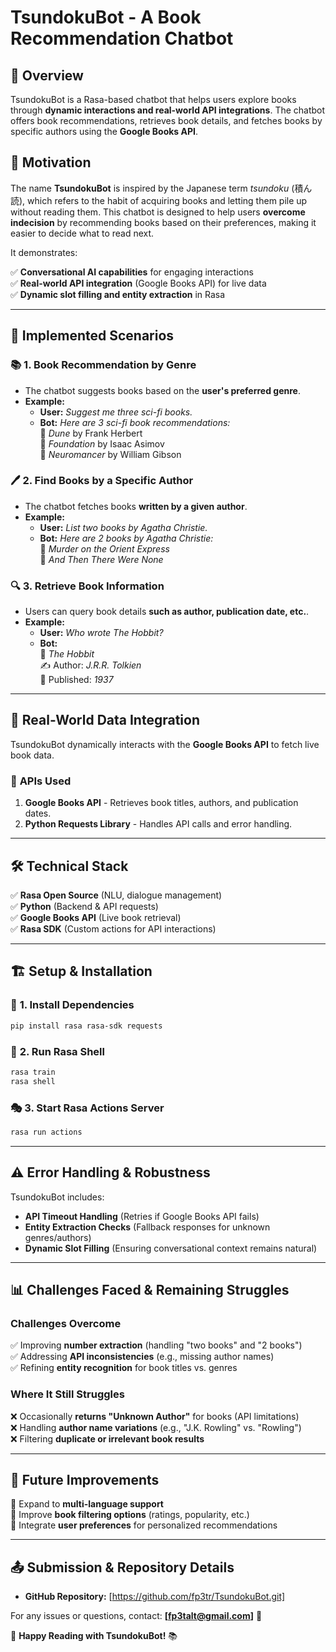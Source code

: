 # TsundokuBot - A Book Recommendation Chatbot

## 📖 Overview

TsundokuBot is a Rasa-based chatbot that helps users explore books through **dynamic interactions and real-world API integrations**. The chatbot offers book recommendations, retrieves book details, and fetches books by specific authors using the **Google Books API**.

## 🎯 Motivation

The name **TsundokuBot** is inspired by the Japanese term *tsundoku* (積ん読), which refers to the habit of acquiring books and letting them pile up without reading them. This chatbot is designed to help users **overcome indecision** by recommending books based on their preferences, making it easier to decide what to read next.

It demonstrates:

✅ **Conversational AI capabilities** for engaging interactions  
✅ **Real-world API integration** (Google Books API) for live data  
✅ **Dynamic slot filling and entity extraction** in Rasa  

---

## 🔹 **Implemented Scenarios**

### 📚 **1. Book Recommendation by Genre**

- The chatbot suggests books based on the **user's preferred genre**.
- **Example:**
  - **User:** *Suggest me three sci-fi books.*
  - **Bot:** *Here are 3 sci-fi book recommendations:*\
    📖 *Dune* by Frank Herbert\
    📖 *Foundation* by Isaac Asimov\
    📖 *Neuromancer* by William Gibson

### 🖊️ **2. Find Books by a Specific Author**

- The chatbot fetches books **written by a given author**.
- **Example:**
  - **User:** *List two books by Agatha Christie.*
  - **Bot:** *Here are 2 books by Agatha Christie:*\
    📖 *Murder on the Orient Express*\
    📖 *And Then There Were None*

### 🔍 **3. Retrieve Book Information**

- Users can query book details **such as author, publication date, etc.**.
- **Example:**
  - **User:** *Who wrote The Hobbit?*
  - **Bot:**\
    📖 *The Hobbit*\
    ✍️ Author: *J.R.R. Tolkien*\
    📅 Published: *1937*

---

## 🔹 **Real-World Data Integration**

TsundokuBot dynamically interacts with the **Google Books API** to fetch live book data.

### 📡 **APIs Used**

1. **Google Books API** - Retrieves book titles, authors, and publication dates.
2. **Python Requests Library** - Handles API calls and error handling.

---

## 🛠️ **Technical Stack**

✅ **Rasa Open Source** (NLU, dialogue management)  
✅ **Python** (Backend & API requests)  
✅ **Google Books API** (Live book retrieval)  
✅ **Rasa SDK** (Custom actions for API interactions)  

---

## 🏗️ **Setup & Installation**

### 🔧 **1. Install Dependencies**

```bash
pip install rasa rasa-sdk requests
```

### 🚀 **2. Run Rasa Shell**

```bash
rasa train
rasa shell
```

### 🎭 **3. Start Rasa Actions Server**

```bash
rasa run actions
```

---

## ⚠️ **Error Handling & Robustness**

TsundokuBot includes:

- **API Timeout Handling** (Retries if Google Books API fails)
- **Entity Extraction Checks** (Fallback responses for unknown genres/authors)
- **Dynamic Slot Filling** (Ensuring conversational context remains natural)

---

## 📊 **Challenges Faced & Remaining Struggles**

### **Challenges Overcome**
✅ Improving **number extraction** (handling "two books" and "2 books")  
✅ Addressing **API inconsistencies** (e.g., missing author names)  
✅ Refining **entity recognition** for book titles vs. genres  

### **Where It Still Struggles**
❌ Occasionally **returns "Unknown Author"** for books (API limitations)  
❌ Handling **author name variations** (e.g., "J.K. Rowling" vs. "Rowling")  
❌ Filtering **duplicate or irrelevant book results**  

---

## 📌 **Future Improvements**

🚀 Expand to **multi-language support**   
🚀 Improve **book filtering options** (ratings, popularity, etc.)   
🚀 Integrate **user preferences** for personalized recommendations  

---

## 📤 **Submission & Repository Details**

- **GitHub Repository:** [https://github.com/fp3tr/TsundokuBot.git]

For any issues or questions, contact: **[fp3talt@gmail.com]** 📩

🚀 **Happy Reading with TsundokuBot!** 📚
